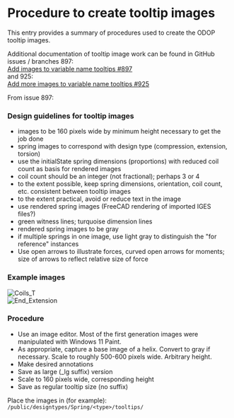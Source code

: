 # Procedure to create tooltip images

This entry provides a summary of procedures used to create the ODOP tooltip images.  

Additional documentation of tooltip image work can be found in GitHub issues / branches 897:  
  [Add images to variable name tooltips #897](https://github.com/thegrumpys/odop/issues/897)  
 and 925:  
  [Add more images to variable name tooltips #925](https://github.com/thegrumpys/odop/issues/925)  

From issue 897:
### Design guidelines for tooltip images
* images to be 160 pixels wide by minimum height necessary to get the job done
* spring images to correspond with design type (compression, extension, torsion)
* use the initialState spring dimensions (proportions) with reduced coil count as basis for rendered images
* coil count should be an integer (not fractional); perhaps 3 or 4
* to the extent possible, keep spring dimensions, orientation, coil count, etc. consistent between tooltip images
* to the extent practical, avoid or reduce text in the image
* use rendered spring images (FreeCAD rendering of imported IGES files?)
* green witness lines; turquoise dimension lines
* rendered spring images to be gray
* if multiple springs in one image, use light gray to distinguish the "for reference" instances
* Use open arrows to illustrate forces, curved open arrows for moments; size of arrows to reflect relative size of force

### Example images
![Coils_T](/designtypes/Spring/Compression/tooltips/Coils_T_lg.png "Coils_T")  
![End_Extension](/designtypes/Spring/Extension/tooltips/End_Extension_lg.png "End_Extension")  

### Procedure

* Use an image editor.  Most of the first generation images were manipulated with Windows 11 Paint.
* As appropriate, capture a base image of a helix.  Convert to gray if necessary. Scale to roughly 500-600 pixels wide. Arbitrary height. 
* Make desired annotations 
* Save as large (_lg suffix) version 
* Scale to 160 pixels wide, corresponding height 
* Save as regular tooltip size (no suffix) 

Place the images in (for example): `/public/designtypes/Spring/<type>/tooltips/`  
